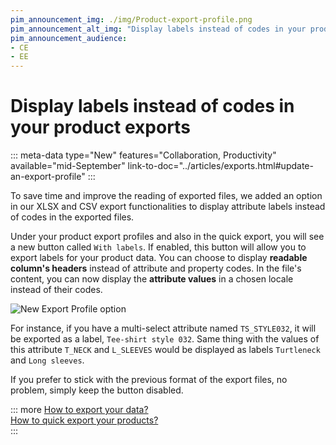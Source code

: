 ```yaml
---
pim_announcement_img: ./img/Product-export-profile.png
pim_announcement_alt_img: "Display labels instead of codes in your product exports"
pim_announcement_audience:
- CE
- EE
---
```


# Display labels instead of codes in your product exports
::: meta-data type="New" features="Collaboration, Productivity" available="mid-September" link-to-doc="../articles/exports.html#update-an-export-profile"
:::

To save time and improve the reading of exported files, we added an option in our XLSX and CSV export functionalities to display attribute labels instead of codes in the exported files.

Under your product export profiles and also in the quick export, you will see a new button called `With labels`. If enabled, this button will allow you to export labels for your product data. You can choose to display **readable column's headers** instead of attribute and property codes. In the file's content, you can now display the **attribute values** in a chosen locale instead of their codes.  

![New Export Profile option](../img/Product-export-profile.png)

For instance, if you have a multi-select attribute named `TS_STYLE032`, it will be exported as a label, `Tee-shirt style 032`.
Same thing with the values of this attribute `T_NECK` and `L_SLEEVES` would be displayed as labels `Turtleneck` and `Long sleeves`.

If you prefer to stick with the previous format of the export files, no problem, simply keep the button disabled.

::: more
[How to export your data?](../articles/exports.html)  
[How to quick export your products?](../articles/quick-export.html)   
:::
